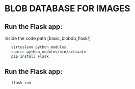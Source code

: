 # BLOB DATABASE FOR IMAGES
## Run the Flask app:
Inside the code path [basic_blobdb_flask/]
```bash
   virtualenv python_modules
   source python_modules/bin/activate
   pip install Flask
```
## Run the Flask app:
```bash
   flask run
```
